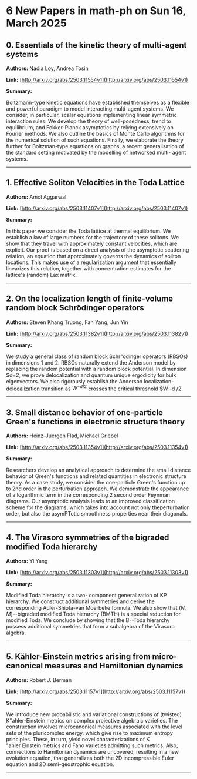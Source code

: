 # 6 New Papers in math-ph on Sun 16, March 2025

## 0. Essentials of the kinetic theory of multi-agent systems

**Authors:** Nadia Loy, Andrea Tosin

**Link:** [http://arxiv.org/abs/2503.11554v1](http://arxiv.org/abs/2503.11554v1)

**Summary:**

Boltzmann-type kinetic equations have established themselves as a flexible and powerful paradigm to model interacting multi-agent systems. We consider, in particular, scalar equations implementing linear symmetric interaction rules. We develop the theory of well-posedness, trend to equilibrium, and Fokker-Planck asymptotics by relying extensively on Fourier methods. We also outline the basics of Monte Carlo algorithms for the numerical solution of such equations. Finally, we elaborate the theory further for Boltzman-type equations on graphs, a recent generalisation of the standard setting motivated by the modelling of networked multi- agent systems.

---

## 1. Effective Soliton Velocities in the Toda Lattice

**Authors:** Amol Aggarwal

**Link:** [http://arxiv.org/abs/2503.11407v1](http://arxiv.org/abs/2503.11407v1)

**Summary:**

In this paper we consider the Toda lattice at thermal equilibrium. We establish a law of large numbers for the trajectory of these solitons. We show that they travel with approximately constant velocities, which are explicit. Our proof is based on a direct analysis of the asymptotic scattering relation, an equation that approximately governs the dynamics of soliton locations. This makes use of a regularization argument that essentially linearizes this relation, together with concentration estimates for the lattice's (random) Lax matrix.

---

## 2. On the localization length of finite-volume random block Schrödinger   operators

**Authors:** Steven Khang Truong, Fan Yang, Jun Yin

**Link:** [http://arxiv.org/abs/2503.11382v1](http://arxiv.org/abs/2503.11382v1)

**Summary:**

We study a general class of random block Schr\"odinger operators (RBSOs) in dimensions 1 and 2. RBSOs naturally extend the Anderson model by replacing the random potential with a random block potential. In dimension $d=2, we prove delocalization and quantum unique ergodicity for bulk eigenvectors. We also rigorously establish the Anderson localization-delocalization transition as $W^{-d/2}$ crosses the critical threshold $W -d /2.

---

## 3. Small distance behavior of one-particle Green's functions in electronic   structure theory

**Authors:** Heinz-Juergen Flad, Michael Griebel

**Link:** [http://arxiv.org/abs/2503.11354v1](http://arxiv.org/abs/2503.11354v1)

**Summary:**

Researchers develop an analytical approach to determine the small distance behavior of Green's functions and related quantities in electronic structure theory. As a case study, we consider the one-particle Green's function up to 2nd order in the perturbation approach. We demonstrate the appearance of a logarithmic term in the corresponding 2 second order Feynman diagrams. Our asymptotic analysis leads to an improved classification scheme for the diagrams, which takes into account not only theperturbation order, but also the asymPTotic smoothness properties near their diagonals.

---

## 4. The Virasoro symmetries of the bigraded modified Toda hierarchy

**Authors:** Yi Yang

**Link:** [http://arxiv.org/abs/2503.11303v1](http://arxiv.org/abs/2503.11303v1)

**Summary:**

Modified Toda hierarchy is a two- component generalization of KP hierarchy. We construct additional symmetries and derive the corresponding Adler-Shiota-van Moerbeke formula. We also show that $(N,M)$--bigraded modified Toda hierarchy (BMTH) is a special reduction for modified Toda. We conclude by showing that the B--Toda hierarchy possess additional symmetries that form a subalgebra of the Virasoro algebra.

---

## 5. Kähler-Einstein metrics arising from micro-canonical measures and   Hamiltonian dynamics

**Authors:** Robert J. Berman

**Link:** [http://arxiv.org/abs/2503.11157v1](http://arxiv.org/abs/2503.11157v1)

**Summary:**

We introduce new probabilistic and variational constructions of (twisted) K\"ahler-Einstein metrics on complex projective algebraic varieties. The construction involves microcanonical measures associated with the level sets of the pluricomplex energy, which give rise to maximum entropy principles. These, in turn, yield novel characterizations of K \"ahler Einstein metrics and Fano varieties admitting such metrics. Also, connections to Hamiltonian dynamics are uncovered, resulting in a new evolution equation, that generalizes both the 2D incompressible Euler equation and 2D semi-geostrophic equation.

---

